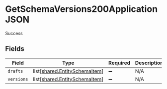 # GetSchemaVersions200ApplicationJSON

Success


## Fields

| Field                                                                    | Type                                                                     | Required                                                                 | Description                                                              |
| ------------------------------------------------------------------------ | ------------------------------------------------------------------------ | ------------------------------------------------------------------------ | ------------------------------------------------------------------------ |
| `drafts`                                                                 | list[[shared.EntitySchemaItem](../../models/shared/entityschemaitem.md)] | :heavy_minus_sign:                                                       | N/A                                                                      |
| `versions`                                                               | list[[shared.EntitySchemaItem](../../models/shared/entityschemaitem.md)] | :heavy_minus_sign:                                                       | N/A                                                                      |